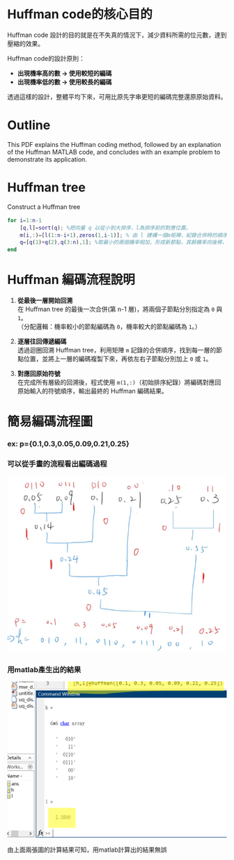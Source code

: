 # Huffman code的核心目的
Huffman code 設計的目的就是在不失真的情況下，減少資料所需的位元數，達到壓縮的效果。

Huffman code的設計原則：
- **出現機率高的數 → 使用較短的編碼**
- **出現機率低的數 → 使用較長的編碼**

透過這樣的設計，整體平均下來，可用比原先字串更短的編碼完整還原原始資料。  
# Outline
This PDF explains the Huffman coding method, followed by an explanation of the Huffman MATLAB code, and concludes with an example problem to demonstrate its application.
# Huffman tree

Construct a Huffman tree
```matlab
for i=1:n-1 
    [q,l]=sort(q); %把向量 q 以從小到大排序，l為排序前的對應位置。
    m(i,:)=[l(1:n-i+1),zeros(1,i-1)]; % 由 l 建構一個m矩陣，紀錄合併時的順序，用於後面的編碼 
    q=[q(1)+q(2),q(3:n),1]; %取最小的兩個機率相加，形成新節點，其餘機率向後移，1用於保持長度。
end
```
# Huffman 編碼流程說明

1. **從最後一層開始回溯**  
   在 Huffman tree 的最後一次合併(第 n-1 層)，將兩個子節點分別指定為 `0` 與 `1`。  
   （分配邏輯：機率較小的節點編碼為 `0`，機率較大的節點編碼為 `1`。）

2. **逐層往回傳遞編碼**  
   透過迴圈回溯 Huffman tree，利用矩陣 `m` 記錄的合併順序，找到每一層的節點位置，並將上一層的編碼複製下來，再依左右子節點分別加上 `0` 或 `1`。

3. **對應回原始符號**  
   在完成所有層級的回溯後，程式使用 `m(1,:)`（初始排序紀錄）將編碼對應回原始輸入的符號順序，輸出最終的 Huffman 編碼結果。

# 簡易編碼流程圖
### ex: p={0.1,0.3,0.05,0.09,0.21,0.25}

### 可以從手畫的流程看出編碼過程
![手繪流程](https://github.com/liuchean/Huffman-code/blob/main/images/123.png)

### 用matlab產生出的結果

![matlab產生出的結果](https://github.com/liuchean/Huffman-code/blob/main/images/matlab_result.png)

由上面兩張圖的計算結果可知，用matlab計算出的結果無誤


